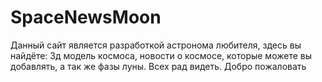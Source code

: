 # SpaceNewsMoon
Данный сайт является разработкой астронома любителя, здесь вы найдёте: 3д модель космоса, новости о космосе, которые можете вы добавлять, а так же фазы луны. Всех рад видеть. Добро пожаловать 
